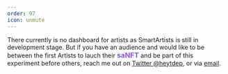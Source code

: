 ```yaml
---
order: 97
icon: unmute
---
```


There currently is no dashboard for artists as SmartArtists is still in development stage. But if you have an audience and would like to be between the first Artists to lauch their <span style="font-size:1rem;color:#8C52FF">**saNFT**</span> and be part of this experiment before others, reach me out on [Twitter @heytdep](https://twitter.com/heytdep), or via [email](mailto:tommasodeponti@zohomail.eu).